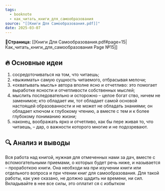 ```yaml
---
tags:
  - booknote
  - как_читать_книги_для_самообразования
source: "[[Книги Для Самообразования.pdf]]"
date: 2025-03-07
---
```

**📝Страница:** [[Книги Для Самообразования.pdf#page=15|Как_читать_книги_для_самообразования Page №15]]  

## 🔥 Основные идеи 
1) сосредоточиваться на том, что читаешь; 
2) «выжимать» самую сущность читаемого, отбрасывая мелочи;
3) «охватывать мысль» автора вполне ясно и отчетливо: это помогает выработке ясности и отчетливости собственных мыслей; 
4) мыслить последовательно и осторожно – целое богат ство, ничем не заменимое; кто обладает им, тот обладает самой основой настоящей образованности и не может не обладать знаниями; он обладает ключом к глубокому чтению, а вместе с тем и к более глубокому пониманию жизни; 
5) наконец, воображать ярко и отчетливо, как бы пере живая то, что читаешь, – дар, о важности которого многие и не подозревают.
## 🔍 Анализ и выводы  

Вся работа над книгой, нужная для отмеченных нами за дач, вместе с вспомогательными приемами, о которых будет речь ниже, и называется – проработкою книги. Она необходи ма при изучении книги или отдельного вопроса и при чтении книг для самообразования. Для такой работы, как уже сказано, не должно щадить ни времени, ни сил. Вкладывайте в нее все силы, это оплатит ся с избытком




